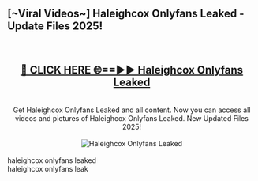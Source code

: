<h2>[~Viral Videos~] Haleighcox Onlyfans Leaked - Update Files 2025!</h2>
<br>
<div align="center">
<h2><a href="https://betterlinks.top/A2PfLJ" rel="nofollow">🔴 CLICK HERE 🌐==►► Haleighcox Onlyfans Leaked</a></h2>
<br>
Get Haleighcox Onlyfans Leaked and all content. Now you can access all videos and pictures of Haleighcox Onlyfans Leaked. New Updated Files 2025!
<br>
<br>
<a href="https://betterlinks.top/A2PfLJ" rel="nofollow" data-target="animated-image.originalLink"><img src="https://i.ibb.co.com/WyWwxjT/player-gif2.gif" alt="Haleighcox Onlyfans Leaked" style="max-width: 100%; display: inline-block;" data-target="animated-image.originalImage"></a>
</div>
<br>
haleighcox onlyfans leaked<br>
haleighcox onlyfans leak